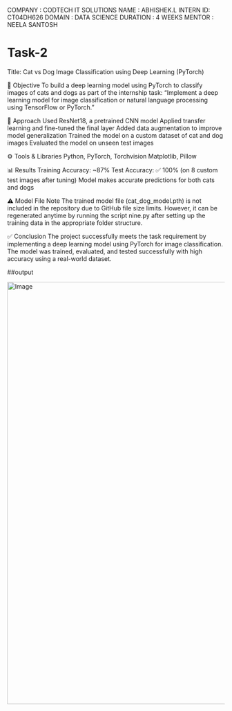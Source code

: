 COMPANY : CODTECH IT SOLUTIONS
NAME : ABHISHEK.L 
INTERN ID: CT04DH626 
DOMAIN : DATA SCIENCE 
DURATION : 4 WEEKS 
MENTOR : NEELA SANTOSH

 # Task-2
Title: Cat vs Dog Image Classification using Deep Learning (PyTorch)

🎯 Objective
To build a deep learning model using PyTorch to classify images of cats and dogs as part of the internship task:
“Implement a deep learning model for image classification or natural language processing using TensorFlow or PyTorch.”

🧠 Approach
Used ResNet18, a pretrained CNN model
Applied transfer learning and fine-tuned the final layer
Added data augmentation to improve model generalization
Trained the model on a custom dataset of cat and dog images
Evaluated the model on unseen test images

⚙️ Tools & Libraries
Python, PyTorch, Torchvision
Matplotlib, Pillow

📊 Results
Training Accuracy: ~87%
Test Accuracy: ✅ 100% (on 8 custom test images after tuning)
Model makes accurate predictions for both cats and dogs

⚠️ Model File Note
The trained model file (cat_dog_model.pth) is not included in the repository due to GitHub file size limits.
However, it can be regenerated anytime by running the script nine.py after setting up the training data in the appropriate folder structure.

✅ Conclusion
The project successfully meets the task requirement by implementing a deep learning model using PyTorch for image classification.
The model was trained, evaluated, and tested successfully with high accuracy using a real-world dataset.


##output

   <img width="1900" height="976" alt="Image" src="https://github.com/user-attachments/assets/7040eb11-146b-446f-a56a-24b537140724" />
